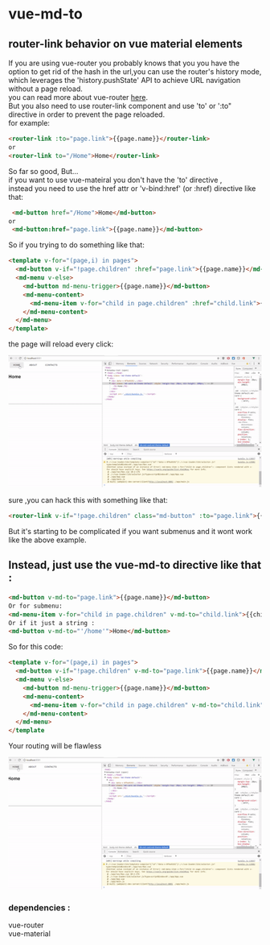 # vue-md-to
## router-link behavior on vue material elements

If you are using vue-router you probably knows that you you have the option to get rid of the hash in the url,you can use the router's history mode, which leverages the 'history.pushState' API to achieve URL navigation without a page reload.
<br>
you can read more about vue-router 
<a href="https://router.vuejs.org/en/" target="_blank">here</a>.<br>
But you also need to use router-link component and use 'to' or ':to" directive in order to prevent the page reloaded.<br>
for example: 
```html
<router-link :to="page.link">{{page.name}}</router-link>
or
<router-link to="/Home">Home</router-link>
```
So far so good, But...<br>
if you want to use vue-mateiral you don't have the 'to' directive ,<br>
instead you need to use the href attr or 'v-bind:href' (or :href)  directive like that:
```html
 <md-button href="/Home">Home</md-button>
or
 <md-button:href="page.link">{{page.name}}</md-button>
```
So if you trying to do something like that:
```html
<template v-for="(page,i) in pages">
  <md-button v-if="!page.children" :href="page.link">{{page.name}}</md-button>
  <md-menu v-else>
    <md-button md-menu-trigger>{{page.name}}</md-button>
    <md-menu-content>
      <md-menu-item v-for="child in page.children" :href="child.link">{{child.name}}</md-menu-item>
    </md-menu-content>
  </md-menu>
</template>
```
the page will reload every click:<br>

![md-href](https://github.com/DotanTalitman/vue-md-to/blob/master/md-href.gif)

sure ,you can hack this with something like that:<br>
```html
<router-link v-if="!page.children" class="md-button" :to="page.link">{{page.name}}</router-link>
```
But it's starting to be complicated  if you want submenus and it wont work like the above example.<br>

## Instead, just use the vue-md-to directive like that :
```html
<md-button v-md-to="page.link">{{page.name}}</md-button>
Or for submenu:
<md-menu-item v-for="child in page.children" v-md-to="child.link">{{child.name}}</md-menu-item>
Or if it just a string :
<md-button v-md-to="'/home'">Home</md-button>
```
So for this code:
```html
<template v-for="(page,i) in pages">
  <md-button v-if="!page.children" v-md-to="page.link">{{page.name}}</md-button>
  <md-menu v-else>
    <md-button md-menu-trigger>{{page.name}}</md-button>
    <md-menu-content>
      <md-menu-item v-for="child in page.children" v-md-to="child.link">{{child.name}}</md-menu-item>
    </md-menu-content>
  </md-menu>
</template
```
Your routing will be flawless

![v-md-to](https://github.com/DotanTalitman/vue-md-to/blob/master/v-md-to.gif)

### dependencies :
vue-router<br>
vue-material


